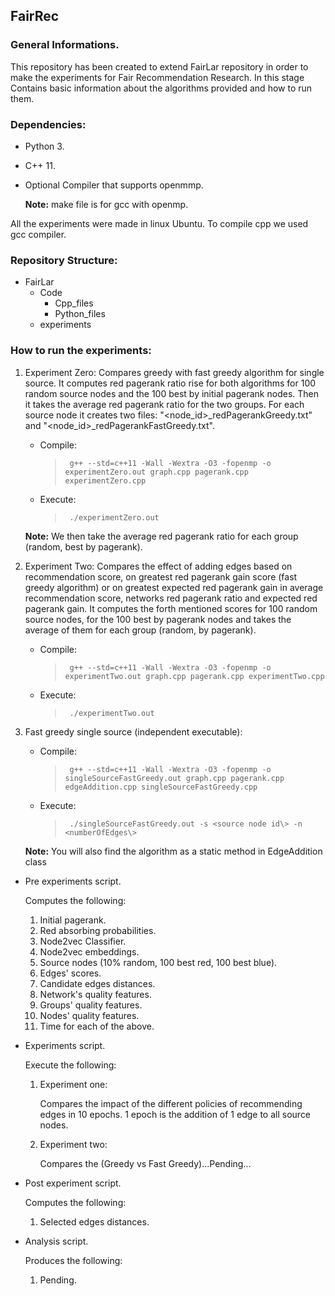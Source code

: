 ## FairRec

### General Informations.

This repository has been created to extend FairLar repository in order to make the experiments for Fair Recommendation Research. In this stage Contains basic information about the algorithms provided and how to run them.

### Dependencies:<br/>
- Python 3.
- C++ 11.
- Optional Compiler that supports openmmp.

    **Note:** make file is for gcc with openmp.

All the experiments were made in linux Ubuntu. To compile cpp we used gcc compiler.

### Repository Structure:<br/>
- FairLar
    - Code
        - Cpp_files
        - Python_files
    - experiments

### How to run the experiments:<br/> 

1. Experiment Zero: Compares  greedy with fast greedy algorithm for single source. It computes red pagerank ratio rise for both algorithms for 100 random source nodes and the 100 best by initial pagerank nodes. Then it takes the average red pagerank ratio for the two groups. For each source node it creates two files: "<node_id>_redPagerankGreedy.txt" and "<node_id>_redPagerankFastGreedy.txt".
    
    - Compile:
        >` g++ --std=c++11 -Wall -Wextra -O3 -fopenmp -o experimentZero.out graph.cpp pagerank.cpp experimentZero.cpp`

    - Execute: 
        >` ./experimentZero.out`

    **Note:** We then take the average red pagerank ratio for each group (random, best by pagerank).

1. Experiment Two: Compares the effect of adding edges based on recommendation score, on greatest red pagerank gain score (fast greedy algorithm) or on greatest expected red pagerank gain in average recommendation score, networks red pagerank ratio and expected red pagerank gain. It computes the forth mentioned scores for 100 random source nodes, for the 100 best by pagerank nodes and takes the average of them for each group (random, by pagerank).

    - Compile:
        >` g++ --std=c++11 -Wall -Wextra -O3 -fopenmp -o experimentTwo.out graph.cpp pagerank.cpp experimentTwo.cpp`

    - Execute: 
        >` ./experimentTwo.out`

1. Fast greedy single source (independent executable):
    
    - Compile:
        >` g++ --std=c++11 -Wall -Wextra -O3 -fopenmp -o singleSourceFastGreedy.out graph.cpp pagerank.cpp edgeAddition.cpp singleSourceFastGreedy.cpp`

    - Execute: 
        >` ./singleSourceFastGreedy.out -s <source node id\> -n <numberOfEdges\>`

    **Note:** You will also find the algorithm as a static method in EdgeAddition class

* Pre experiments script.

    Computes the following:
    
    1. Initial pagerank.
    1. Red absorbing probabilities.
    1. Node2vec Classifier.
    1. Node2vec embeddings.
    1. Source nodes (10% random, 100 best red, 100 best blue).
    1. Edges' scores.
    1. Candidate edges distances.
    1. Network's quality features.
    1. Groups' quality features.
    1. Nodes' quality features.
    1. Time for each of the above.

* Experiments script.

    Execute the following:

    1. Experiment one:

        Compares the impact of the different policies of recommending edges in 10 epochs. 1 epoch is the addition of 1 edge to all source nodes.

    1. Experiment two:

        Compares the (Greedy vs Fast Greedy)...Pending...

* Post experiment script.

    Computes the following:

    1. Selected edges distances.

* Analysis script.

    Produces the following:

    1. Pending.
